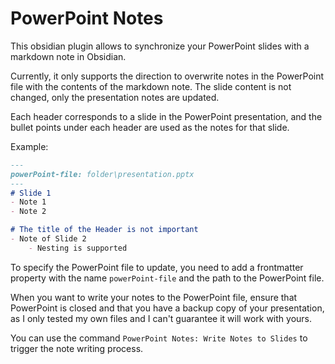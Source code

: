 # PowerPoint Notes
This obsidian plugin allows to synchronize your PowerPoint slides with a markdown note in Obsidian.

Currently, it only supports the direction to overwrite notes in the PowerPoint file with the contents of the markdown note.
The slide content is not changed, only the presentation notes are updated.

Each header corresponds to a slide in the PowerPoint presentation, and the bullet points under each header are used as the notes for that slide.

Example: 

```md
---
powerPoint-file: folder\presentation.pptx
---
# Slide 1
- Note 1
- Note 2

# The title of the Header is not important
- Note of Slide 2
    - Nesting is supported
```

To specify the PowerPoint file to update, you need to add a frontmatter property with the name `powerPoint-file` and the path to the PowerPoint file.

When you want to write your notes to the PowerPoint file, ensure that PowerPoint is closed and that you have a backup copy of your presentation, as I only tested my own files and I can't guarantee it will work with yours.

You can use the command `PowerPoint Notes: Write Notes to Slides` to trigger the note writing process.